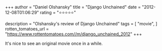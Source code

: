 +++
author = "Daniel Olshansky"
title = "Django Unchained"
date = "2012-12-08T01:06:29"
rating = "⭐⭐⭐⭐⭐"

description = "Olshansky's review of Django Unchained"
tags = [
    "movie",
]
rotten_tomatoes_url = "https://www.rottentomatoes.com//m/django_unchained_2012"
+++

It's nice to see an original movie once in a while.
